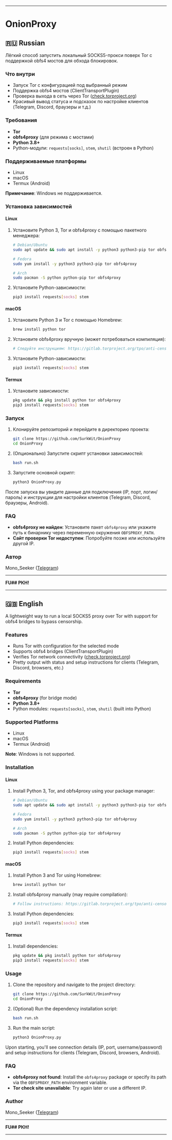 
---

# OnionProxy

## 🇷🇺 Russian

Лёгкий способ запустить локальный SOCKS5-прокси поверх Tor с поддержкой obfs4 мостов для обхода блокировок.

### Что внутри
- Запуск Tor с конфигурацией под выбранный режим
- Поддержка obfs4 мостов (ClientTransportPlugin)
- Проверка выхода в сеть через Tor ([check.torproject.org](https://check.torproject.org))
- Красивый вывод статуса и подсказок по настройке клиентов (Telegram, Discord, браузеры и т.д.)

### Требования
- **Tor**
- **obfs4proxy** (для режима с мостами)
- **Python 3.8+**
- Python-модули: `requests[socks]`, `stem`, `shutil` (встроен в Python)

### Поддерживаемые платформы
- Linux
- macOS
- Termux (Android)

**Примечание**: Windows не поддерживается.

### Установка зависимостей

#### Linux
1. Установите Python 3, Tor и obfs4proxy с помощью пакетного менеджера:
   ```bash
   # Debian/Ubuntu
   sudo apt update && sudo apt install -y python3 python3-pip tor obfs4proxy

   # Fedora
   sudo yum install -y python3 python3-pip tor obfs4proxy

   # Arch
   sudo pacman -S python python-pip tor obfs4proxy
   ```
2. Установите Python-зависимости:
   ```bash
   pip3 install requests[socks] stem
   ```

#### macOS
1. Установите Python 3 и Tor с помощью Homebrew:
   ```bash
   brew install python tor
   ```
2. Установите obfs4proxy вручную (может потребоваться компиляция):
   ```bash
   # Следуйте инструкциям: https://gitlab.torproject.org/tpo/anti-censorship/pluggable-transports/obfs4
   ```
3. Установите Python-зависимости:
   ```bash
   pip3 install requests[socks] stem
   ```

#### Termux
1. Установите зависимости:
   ```bash
   pkg update && pkg install python tor obfs4proxy
   pip3 install requests[socks] stem
   ```

### Запуск
1. Клонируйте репозиторий и перейдите в директорию проекта:
   ```bash
   git clone https://github.com/SurkWit/OnionProxy
   cd OnionProxy
   ```
2. (Опционально) Запустите скрипт установки зависимостей:
   ```bash
   bash run.sh
   ```
3. Запустите основной скрипт:
   ```bash
   python3 OnionProxy.py
   ```

После запуска вы увидите данные для подключения (IP, порт, логин/пароль) и инструкции для настройки клиентов (Telegram, Discord, браузеры, Android).

### FAQ
- **obfs4proxy не найден**: Установите пакет `obfs4proxy` или укажите путь к бинарнику через переменную окружения `OBFSPROXY_PATH`.
- **Сайт проверки Tor недоступен**: Попробуйте позже или используйте другой IP.

### Автор
Mono_Seeker ([Telegram](https://t.me/Mono_Seeker))

---

**FU## РКН!**

---

## 🇬🇧 English

A lightweight way to run a local SOCKS5 proxy over Tor with support for obfs4 bridges to bypass censorship.

### Features
- Runs Tor with configuration for the selected mode
- Supports obfs4 bridges (ClientTransportPlugin)
- Verifies Tor network connectivity ([check.torproject.org](https://check.torproject.org))
- Pretty output with status and setup instructions for clients (Telegram, Discord, browsers, etc.)

### Requirements
- **Tor**
- **obfs4proxy** (for bridge mode)
- **Python 3.8+**
- Python modules: `requests[socks]`, `stem`, `shutil` (built into Python)

### Supported Platforms
- Linux
- macOS
- Termux (Android)

**Note**: Windows is not supported.

### Installation

#### Linux
1. Install Python 3, Tor, and obfs4proxy using your package manager:
   ```bash
   # Debian/Ubuntu
   sudo apt update && sudo apt install -y python3 python3-pip tor obfs4proxy

   # Fedora
   sudo yum install -y python3 python3-pip tor obfs4proxy

   # Arch
   sudo pacman -S python python-pip tor obfs4proxy
   ```
2. Install Python dependencies:
   ```bash
   pip3 install requests[socks] stem
   ```

#### macOS
1. Install Python 3 and Tor using Homebrew:
   ```bash
   brew install python tor
   ```
2. Install obfs4proxy manually (may require compilation):
   ```bash
   # Follow instructions: https://gitlab.torproject.org/tpo/anti-censorship/pluggable-transports/obfs4
   ```
3. Install Python dependencies:
   ```bash
   pip3 install requests[socks] stem
   ```

#### Termux
1. Install dependencies:
   ```bash
   pkg update && pkg install python tor obfs4proxy
   pip3 install requests[socks] stem
   ```

### Usage
1. Clone the repository and navigate to the project directory:
   ```bash
   git clone https://github.com/SurkWit/OnionProxy
   cd OnionProxy
   ```
2. (Optional) Run the dependency installation script:
   ```bash
   bash run.sh
   ```
3. Run the main script:
   ```bash
   python3 OnionProxy.py
   ```

Upon starting, you'll see connection details (IP, port, username/password) and setup instructions for clients (Telegram, Discord, browsers, Android).

### FAQ
- **obfs4proxy not found**: Install the `obfs4proxy` package or specify its path via the `OBFSPROXY_PATH` environment variable.
- **Tor check site unavailable**: Try again later or use a different IP.

### Author
Mono_Seeker ([Telegram](https://t.me/Mono_Seeker))

---

**FU## РКН!**

---

